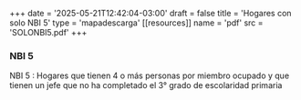 +++
date = '2025-05-21T12:42:04-03:00'
draft = false
title = 'Hogares con solo NBI 5'
type = 'mapadescarga'
[[resources]]
    name = 'pdf'
    src = 'SOLONBI5.pdf'
+++

### NBI 5

NBI 5 : Hogares que tienen 4 o más personas por miembro ocupado y que tienen un jefe que no ha completado el 3° grado de escolaridad primaria
